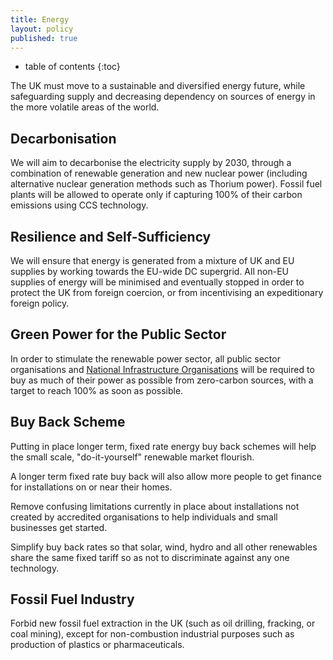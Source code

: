 ```yaml
---
title: Energy
layout: policy
published: true
---
```


* table of contents
{:toc}

The UK must move to a sustainable and diversified energy future, while safeguarding
supply and decreasing dependency on sources of energy in the more volatile areas of
the world.

## Decarbonisation

We will aim to decarbonise the electricity supply by 2030, through a combination of renewable generation and new nuclear
power (including alternative nuclear generation methods such as Thorium power). Fossil fuel plants will be allowed to operate
only if capturing 100% of their carbon emissions using CCS technology.

## Resilience and Self-Sufficiency

We will ensure that energy is generated from a mixture of UK and EU supplies by working towards the EU-wide DC supergrid. All non-EU supplies of energy will be minimised and eventually stopped in order to protect the UK from foreign coercion, or from incentivising an expeditionary foreign policy.  

## Green Power for the Public Sector

In order to stimulate the renewable power sector, all public sector organisations and [National Infrastructure Organisations](infrastructure.html) will be required to buy as much of their power as possible from zero-carbon sources, with a target to reach 100% as soon as possible.

## Buy Back Scheme

Putting in place longer term, fixed rate energy buy back schemes will help the small scale, "do-it-yourself" renewable market flourish.

A longer term fixed rate buy back will also allow more people to get finance for installations on or near their homes.

Remove confusing limitations currently in place about installations not created by accredited organisations to help individuals and small businesses get started.

Simplify buy back rates so that solar, wind, hydro and all other renewables share the same fixed tariff so as not to discriminate against any one technology.

## Fossil Fuel Industry

Forbid new fossil fuel extraction in the UK (such as oil drilling, fracking, or coal mining), except for non-combustion industrial purposes such as production of plastics or pharmaceuticals.
